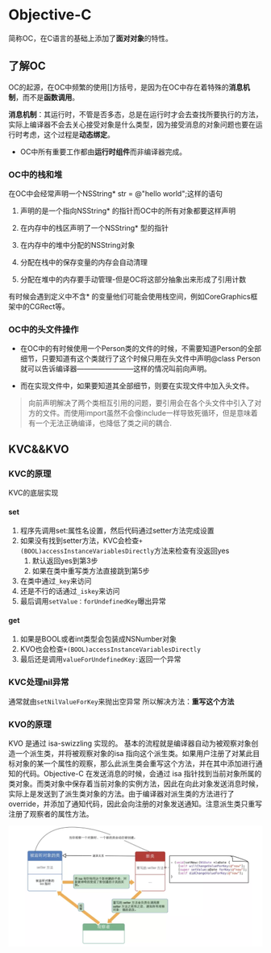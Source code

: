# Objective-C

简称OC，在C语言的基础上添加了**面对对象**的特性。

## 了解OC

OC的起源，在OC中频繁的使用[]方括号，是因为在OC中存在着特殊的**消息机制**，而不是**函数调用**。

**消息机制**：其运行时，不管是否多态，总是在运行时才会去查找所要执行的方法，实际上编译器不会去关心接受对象是什么类型，因为接受消息的对象问题也要在运行时考虑，这个过程是**动态绑定**。

* OC中所有重要工作都由**运行时组件**而非编译器完成。

### OC中的栈和堆

在OC中会经常声明一个NSString* str = @"hello world";这样的语句

1. 声明的是一个指向NSString* 的指针而OC中的所有对象都要这样声明

2. 在内存中的栈区声明了一个NSString* 型的指针

3. 在内存中的堆中分配的NSString对象

4. 分配在栈中的保存变量的内存会自动清理

5. 分配在堆中的内存要手动管理-但是OC将这部分抽象出来形成了引用计数

有时候会遇到定义中不含* 的变量他们可能会使用栈空间，例如CoreGraphics框架中的CGRect等。

### OC中的头文件操作

* 在OC中的有时候使用一个Person类的文件的时候，不需要知道Person的全部细节，只要知道有这个类就行了这个时候只用在头文件中声明@class Person 就可以告诉编译器————————这样的情况叫前向声明。

* 而在实现文件中，如果要知道其全部细节，则要在实现文件中加入头文件。

> 向前声明解决了两个类相互引用的问题，要引用会在各个头文件中引入了对方的文件。而使用import虽然不会像include一样导致死循环，但是意味着有一个无法正确编译，也降低了类之间的耦合.

## KVC&&KVO

### KVC的原理

KVC的底层实现

#### set

1. 程序先调用set:属性名设置，然后代码通过setter方法完成设置
2. 如果没有找到setter方法，KVC会检查`+(BOOL)accessInstanceVariablesDirectly`方法来检查有没返回yes
   1. 默认返回yes到第3步
   2. 如果在类中重写类方法直接跳到第5步
3. 在类中通过`_key`来访问
4. 还是不行的话通过`_iskey`来访问
5. 最后调用`setValue：forUndefinedKey`曝出异常

#### get

1. 如果是BOOL或者int类型会包装成NSNumber对象
2. KVO也会检查`+(BOOL)accessInstanceVariablesDirectly`
3. 最后还是调用`valueForUndefinedKey:`返回一个异常

### KVC处理nil异常

通常就由`setNilValueForKey`来抛出空异常
所以解决方法：**重写这个方法**

### KVO的原理

KVO 是通过 isa-swizzling 实现的。
基本的流程就是编译器自动为被观察对象创造一个派生类，并将被观察对象的isa 指向这个派生类。如果用户注册了对某此目标对象的某一个属性的观察，那么此派生类会重写这个方法，并在其中添加进行通知的代码。Objective-C 在发送消息的时候，会通过 isa 指针找到当前对象所属的类对象。而类对象中保存着当前对象的实例方法，因此在向此对象发送消息时候，实际上是发送到了派生类对象的方法。由于编译器对派生类的方法进行了 override，并添加了通知代码，因此会向注册的对象发送通知。注意派生类只重写注册了观察者的属性方法。

![KVO](../photo/KVO.png)
